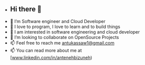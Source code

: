 - ##  Hi there 👋 
- 👋 I’m Software engineer and Cloud Developer
- 👋 I love to program, I love to learn and to build things
- 🌱 I am interested in software engineering and cloud developer
- 💞️ I’m looking to collaborate on OpenSource Projects
- 📫 Feel free to reach me antukassaw1@gmail.com
-  📫 You can read more about me at [www.linkedin.com/in/antenehbizuneh)


<!---
Anteneh2121/Anteneh2121 is a ✨ special ✨ repository because its `README.md` (this file) appears on your GitHub profile.
You can click the Preview link to take a look at your changes.
--->
